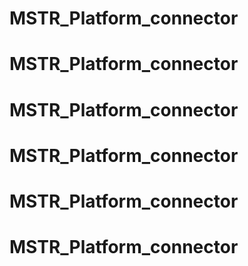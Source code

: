 # MSTR_Platform_connector
# MSTR_Platform_connector
# MSTR_Platform_connector
# MSTR_Platform_connector
# MSTR_Platform_connector
# MSTR_Platform_connector
